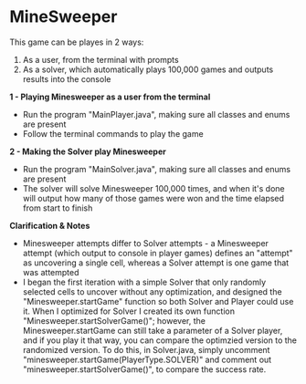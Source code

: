# MineSweeper

This game can be playes in 2 ways:
1. As a user, from the terminal with prompts
2. As a solver, which automatically plays 100,000 games and outputs results into the console

**1 - Playing Minesweeper as a user from the terminal**
- Run the program "MainPlayer.java", making sure all classes and enums are present
- Follow the terminal commands to play the game

**2 - Making the Solver play Minesweeper**
- Run the program "MainSolver.java", making sure all classes and enums are present
- The solver will solve Minesweeper 100,000 times, and when it's done will output how many of those games were won and the time elapsed from start to finish

**Clarification & Notes**
- Minesweeper attempts differ to Solver attempts - a Minesweeper attempt (which output to console in player games) defines an "attempt" as uncovering a single cell,
whereas a Solver attempt is one game that was attempted
- I began the first iteration with a simple Solver that only randomly selected cells to uncover without any optimization, and designed the "Minesweeper.startGame" function
so both Solver and Player could use it. When I optimized for Solver I created its own function "Minesweeper.startSolverGame()"; however, the Minesweeper.startGame can still take
a parameter of a Solver player, and if you play it that way, you can compare the optimzied version to the randomized version. To do this, in Solver.java, simply uncomment
"minesweeper.startGame(PlayerType.SOLVER)" and comment out "minesweeper.startSolverGame()", to compare the success rate.
